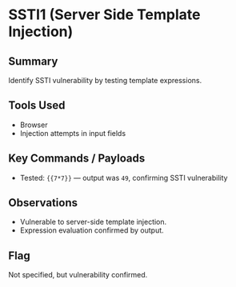 # SSTI1 (Server Side Template Injection)

## Summary
Identify SSTI vulnerability by testing template expressions.

## Tools Used
- Browser
- Injection attempts in input fields

## Key Commands / Payloads
- Tested: `{{7*7}}` — output was `49`, confirming SSTI vulnerability

## Observations
- Vulnerable to server-side template injection.
- Expression evaluation confirmed by output.

## Flag
Not specified, but vulnerability confirmed.